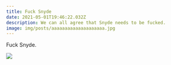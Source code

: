 ```yaml
---
title: Fuck Snyde
date: 2021-05-01T19:46:22.032Z
description: We can all agree that Snyde needs to be fucked.
image: img/posts/aaaaaaaaaaaaaaaaaaaa.jpg
---
```

Fuck Snyde.

![](img/posts/amongus.jpg)